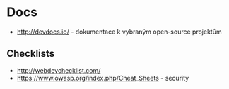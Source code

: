 # Docs #

- http://devdocs.io/ - dokumentace k vybraným open-source projektům

## Checklists ##

- http://webdevchecklist.com/
- https://www.owasp.org/index.php/Cheat_Sheets - security